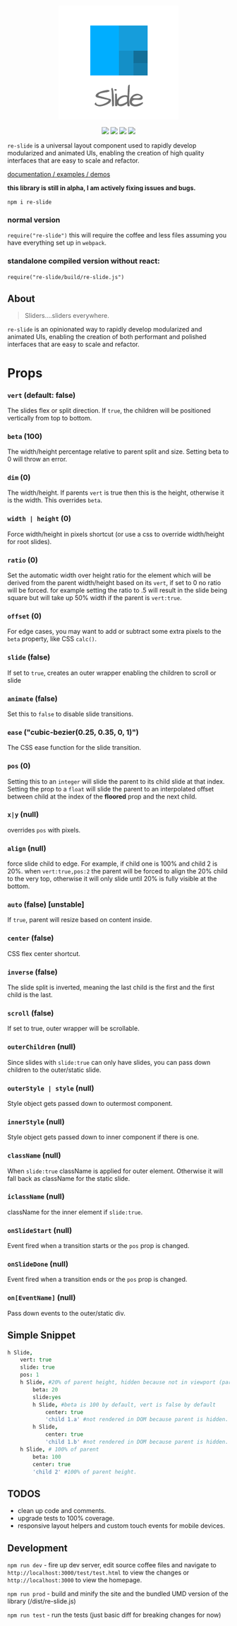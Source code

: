 <p align="center"><a href="http://lerp-io.github.io/re-slide" alt="logo"><img src="/site/logo.png" /></a></p>
<p align="center">
<a href="https://npmjs.com/package/re-slide" alt="npm link"><img src="https://img.shields.io/npm/v/re-slide.svg?style=flat-square" /></a>
<a href="https://github.com/facebook/react" alt="react dependency v16.7.0"><img src="https://img.shields.io/badge/react-v16.7.0-blue.svg?style=flat-square" /></a>
<a href="https://travis-ci.org/lerp-io/re-slide" alt="travis ci build and test"><img src="https://img.shields.io/travis/lerp-io/re-slide.svg?style=flat-square" /></a>
<a href="https://coveralls.io/github/lerp-io/re-slide" alt="travis ci build and test"><img src="https://img.shields.io/coveralls/lerp-io/re-slide.svg?style=flat-square" /></a>

</p>

`re-slide` is a universal layout component used to rapidly develop modularized and animated UIs, enabling the creation of high quality interfaces that are easy to scale and refactor.

[documentation / examples / demos](https://0xf48.github.io/re-slide/)


**this library is still in alpha, I am actively fixing issues and bugs.**


`npm i re-slide`


### normal version
`require("re-slide")` this will require the coffee and less files assuming you have everything set up in `webpack`.

### standalone compiled version without react:
`require("re-slide/build/re-slide.js")`


## About
> Sliders....sliders everywhere.


`re-slide` is an opinionated way to rapidly develop modularized and animated UIs, enabling the creation of both performant and polished interfaces that are easy to scale and refactor.


# Props
### `vert` (default: false)
The slides flex or split direction. If `true`, the children will be positioned vertically from top to bottom.

### `beta` (100)
The width/height percentage relative to parent split and size. Setting beta to 0 will throw an error.

### `dim` (0)
The width/height. If parents `vert` is true then this is the height, otherwise it is the width. This overrides `beta`.

### `width | height` (0)
Force width/height in pixels shortcut (or use a css to override width/height for root slides).

### `ratio` (0)
Set the automatic width over height ratio for the element which will be derived from the parent width/height based on its `vert`, if set to 0 no ratio will be forced. for example setting the ratio to .5 will result in the slide being square but will take up 50% width if the parent is `vert:true`.

### `offset` (0)
For edge cases, you may want to add or subtract some extra pixels to the `beta` property, like CSS `calc()`.

### `slide` (false)
If set to `true`, creates an outer wrapper enabling the children to scroll or slide

### `animate` (false)
Set this to `false` to disable slide transitions.

### `ease` ("cubic-bezier(0.25, 0.35, 0, 1)")
The CSS ease function for the slide transition.



### `pos` (0)
Setting this to an `integer` will slide the parent to its child slide at that index. Setting the prop to a `float` will slide the parent to an interpolated offset between child at the index of the **floored** prop and the next child.

### `x|y` (null)
overrides `pos` with pixels.

### `align` (null)
force slide child to edge. For example, if child one is 100% and child 2 is 20%. when `vert:true,pos:2` the parent will be forced to align the 20% child to the very top, otherwise it will only slide until 20% is fully visible at the bottom.

### `auto` (false) [unstable]
If `true`, parent will resize based on content inside.

### `center` (false)
CSS flex center shortcut.

### `inverse` (false)
The slide split is inverted, meaning the last child is the first and the first child is the last.

### `scroll` (false)
If set to true, outer wrapper will be scrollable.

### `outerChildren` (null)
Since slides with `slide:true` can only have slides, you can pass down children to the outer/static slide.

### `outerStyle | style` (null)
Style object gets passed down to outermost component.

### `innerStyle` (null)
Style object gets passed down to inner component if there is one.

### `className` (null)
When `slide:true` className is applied for outer element. Otherwise it will fall back as className for the static slide.

### `iclassName` (null)
className for the inner element if `slide:true`.

### `onSlideStart` (null)
Event fired when a transition starts or the `pos` prop is changed.

### `onSlideDone` (null)
Event fired when a transition ends or the `pos` prop is changed.

### `on[EventName]` (null)
Pass down events to the outer/static div.






## Simple Snippet
```coffeescript
h Slide,
	vert: true
	slide: true
	pos: 1
	h Slide, #20% of parent height, hidden because not in viewport (parent pos:1)
		beta: 20
		slide:yes
		h Slide, #beta is 100 by default, vert is false by default
			center: true
			'child 1.a' #not rendered in DOM because parent is hidden.
		h Slide,
			center: true
			'child 1.b' #not rendered in DOM because parent is hidden.
	h Slide, # 100% of parent 
		beta: 100
		center: true
		'child 2' #100% of parent height.
```


## TODOS
+ clean up code and comments.
+ upgrade tests to 100% coverage.
+ responsive layout helpers and custom touch events for mobile devices.



## Development
`npm run dev` - fire up dev server, edit source coffee files and navigate to `http://localhost:3000/test/test.html` to view the changes or `http://localhost:3000` to view the homepage. 

`npm run prod` - build and minify the site and the bundled UMD version of the library (/dist/re-slide.js)

`npm run test` - run the tests (just basic diff for breaking changes for now)

